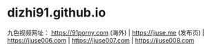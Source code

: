 # dizhi91.github.io
九色视频网址：
https://91porny.com (海外) | 
https://jiuse.me (发布页) | 
https://jiuse006.com | 
https://jiuse007.com | 
https://jiuse008.com
